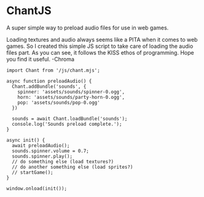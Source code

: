 # ChantJS
A super simple way to preload audio files for use in web games.

Loading textures and audio always seems like a PITA when it comes to web games. So I created this simple JS script to take care of loading the audio files part.
As you can see, it follows the KISS ethos of programming. Hope you find it useful.
-Chroma

```
import Chant from '/js/chant.mjs';

async function preloadAudio() {
  Chant.addBundle('sounds', {
    spinner: 'assets/sounds/spinner-0.ogg',
    horn: 'assets/sounds/party-horn-0.ogg',
    pop: 'assets/sounds/pop-0.ogg'
  })
  
  sounds = await Chant.loadBundle('sounds');
  console.log('Sounds preload complete.');
}

async init() {
  await preloadAudio();
  sounds.spinner.volume = 0.7;
  sounds.spinner.play();
  // do something else (load textures?)
  // do another something else (load sprites?)
  // startGame();
}

window.onload(init());
```

